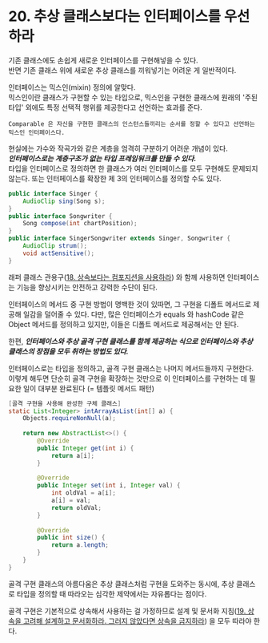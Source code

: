 # 20. 추상 클래스보다는 인터페이스를 우선하라

기존 클래스에도 손쉽게 새로운 인터페이스를 구현해넣을 수 있다.  
반면 기존 클래스 위에 새로운 추상 클래스를 끼워넣기는 어려운 게 일반적이다.

인터페이스는 믹스인(mixin) 정의에 알맞다.  
믹스인이란 클래스가 구현할 수 있는 타입으로, 믹스인을 구현한 클래스에 원래의 '주된 타입' 외에도 특정 선택적 행위를 제공한다고 선언하는 효과를 준다.

```
Comparable 은 자신을 구현한 클래스의 인스턴스들끼리는 순서를 정할 수 있다고 선언하는 믹스인 인터페이스다.
```

현실에는 가수와 작곡가와 같은 계층을 엄격히 구분하기 어려운 개념이 있다.  
***인터페이스로는 계층구조가 없는 타입 프레임워크를 만들 수 있다.***  
타입을 인터페이스로 정의하면 한 클래스가 여러 인터페이스를 모두 구현해도 문제되지 않는다. 또는 인터페이스를 확장한 제 3의 인터페이스를 정의할 수도 있다.

```java
public interface Singer {
    AudioClip sing(Song s);
}
public interface Songwriter {
    Song compose(int chartPosition);
}
public interface SingerSongwriter extends Singer, Songwriter {
    AudioClip strum();
    void actSensitive();
}
```

래퍼 클래스 관용구([18. 상속보다는 컴포지션을 사용하라](https://github.com/oh29oh29/read-and-learn/tree/master/books/effective-java-3rd/Chapter18.md)) 와 함께 사용하면 
인터페이스는 기능을 향상시키는 안전하고 강력한 수단이 된다.

인터페이스의 메서드 중 구현 방법이 명백한 것이 있따면, 그 구현을 디폴트 메서드로 제공해 일감을 덜어줄 수 있다.
다만, 많은 인터페이스가 equals 와 hashCode 같은 Object 메서드를 정의하고 있지만, 이들은 디폴트 메서드로 제공해서는 안 된다.

한편, ***인터페이스와 추상 골격 구현 클래스를 함께 제공하는 식으로 인터페이스와 추상 클래스의 장점을 모두 취하는 방법도 있다.***

인터페이스로는 타입을 정의하고, 골격 구현 클래스는 나머지 메서드들까지 구현한다.
이렇게 해두면 단순히 골격 구현을 확장하는 것만으로 이 인터페이스를 구현하는 데 필요한 일이 대부분 완료된다 (= 템플릿 메서드 패턴)

```java
[골격 구현을 사용해 완성한 구체 클래스]
static List<Integer> intArrayAsList(int[] a) {
    Objects.requireNonNull(a);
    
    return new AbstractList<>() {
        @Override
        public Integer get(int i) {
            return a[i];
        }
        
        @Override
        public Integer set(int i, Integer val) {
            int oldVal = a[i];
            a[i] = val;
            return oldVal;
        }
        
        @Override
        public int size() {
            return a.length;
        }
    }
}
```

골격 구현 클래스의 아름다움은 추상 클래스처럼 구현을 도와주는 동시에, 추상 클래스로 타입을 정의할 때 따라오는 심각한 제약에서는 자유롭다는 점이다.

골격 구현은 기본적으로 상속해서 사용하는 걸 가정하므로 설계 및 문서화 지침([19. 상속을 고려해 설계하고 문서화하라. 그러지 않았다면 상속을 금지하라](https://github.com/oh29oh29/read-and-learn/tree/master/books/effective-java-3rd/Chapter19.md)) 을 모두 따라야 한다.
